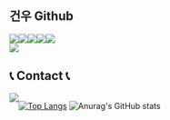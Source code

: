 ## 건우 Github


<img src="https://img.shields.io/badge/JAVA-007396?style=for-the-badge&logo=java&logoColor=white"><img src="https://img.shields.io/badge/javascript-F7DF1E?style=for-the-badge&logo=javascript&logoColor=white"><img src="https://img.shields.io/badge/html5-E34F26?style=for-the-badge&logo=html5&logoColor=white"><img src="https://img.shields.io/badge/css3-1572B6?style=for-the-badge&logo=css3&logoColor=white"><img src="https://img.shields.io/badge/spring-6DB33F?style=for-the-badge&logo=spring&logoColor=white"><br><img src="https://img.shields.io/badge/MySQL-4479A1?style=for-the-badge&logo=MySQL&logoColor=white">

## 📞 Contact 📞
<div style="display:flex; flex-direction:row;">
    <a href="mailto:wnwn8945@naver.com">
        <img src="https://img.shields.io/badge/
        Gmail-EA4335?style=for-the-badge&logo=Gmail&logoColor=white"> 
    </a>

  [![Top Langs](https://github-readme-stats.vercel.app/api/top-langs/?username=kogunwoo)](https://github.com/anuraghazra/github-readme-stats)
![Anurag's GitHub stats](https://github-readme-stats.vercel.app/api?username=kogunwoo&show_icons=true&theme=radical)

